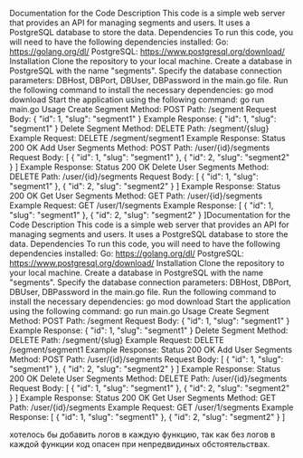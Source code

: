 Documentation for the Code
Description
This code is a simple web server that provides an API for managing segments and users. It uses a PostgreSQL database to store the data.
Dependencies
To run this code, you will need to have the following dependencies installed:
Go: https://golang.org/dl/
PostgreSQL: https://www.postgresql.org/download/
Installation
Clone the repository to your local machine.
Create a database in PostgreSQL with the name "segments".
Specify the database connection parameters: DBHost, DBPort, DBUser, DBPassword in the main.go file.
Run the following command to install the necessary dependencies:
go mod download
Start the application using the following command:
go run main.go
Usage
Create Segment
Method: POST
Path: /segment
Request Body:
{
    "id": 1,
    "slug": "segment1"
}
Example Response:
{
    "id": 1,
    "slug": "segment1"
}
Delete Segment
Method: DELETE
Path: /segment/{slug}
Example Request:
DELETE /segment/segment1
Example Response:
Status 200 OK
Add User Segments
Method: POST
Path: /user/{id}/segments
Request Body:
[
    {
        "id": 1,
        "slug": "segment1"
    },
    {
        "id": 2,
        "slug": "segment2"
    }
]
Example Response:
Status 200 OK
Delete User Segments
Method: DELETE
Path: /user/{id}/segments
Request Body:
[
    {
        "id": 1,
        "slug": "segment1"
    },
    {
        "id": 2,
        "slug": "segment2"
    }
]
Example Response:
Status 200 OK
Get User Segments
Method: GET
Path: /user/{id}/segments
Example Request:
GET /user/1/segments
Example Response:
[
    {
        "id": 1,
        "slug": "segment1"
    },
    {
        "id": 2,
        "slug": "segment2"
    }
]Documentation for the Code
Description
This code is a simple web server that provides an API for managing segments and users. It uses a PostgreSQL database to store the data.
Dependencies
To run this code, you will need to have the following dependencies installed:
Go: https://golang.org/dl/
PostgreSQL: https://www.postgresql.org/download/
Installation
Clone the repository to your local machine.
Create a database in PostgreSQL with the name "segments".
Specify the database connection parameters: DBHost, DBPort, DBUser, DBPassword in the main.go file.
Run the following command to install the necessary dependencies:
go mod download
Start the application using the following command:
go run main.go
Usage
Create Segment
Method: POST
Path: /segment
Request Body:
{
    "id": 1,
    "slug": "segment1"
}
Example Response:
{
    "id": 1,
    "slug": "segment1"
}
Delete Segment
Method: DELETE
Path: /segment/{slug}
Example Request:
DELETE /segment/segment1
Example Response:
Status 200 OK
Add User Segments
Method: POST
Path: /user/{id}/segments
Request Body:
[
    {
        "id": 1,
        "slug": "segment1"
    },
    {
        "id": 2,
        "slug": "segment2"
    }
]
Example Response:
Status 200 OK
Delete User Segments
Method: DELETE
Path: /user/{id}/segments
Request Body:
[
    {
        "id": 1,
        "slug": "segment1"
    },
    {
        "id": 2,
        "slug": "segment2"
    }
]
Example Response:
Status 200 OK
Get User Segments
Method: GET
Path: /user/{id}/segments
Example Request:
GET /user/1/segments
Example Response:
[
    {
        "id": 1,
        "slug": "segment1"
    },
    {
        "id": 2,
        "slug": "segment2"
    }
]

хотелось бы добавить логов в каждую функцию, так как без логов в каждой функции код опасен при непредвидиных обстоятельствах.
